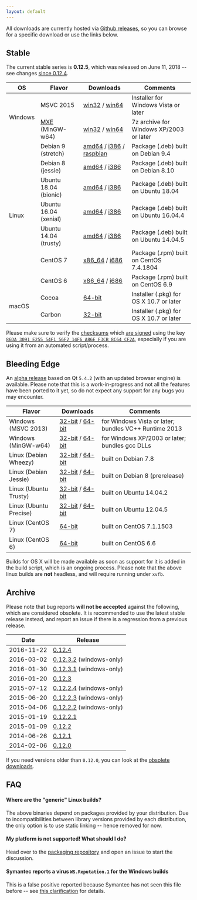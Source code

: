 ```yaml
---
layout: default
---
```


All downloads are currently hosted via [Github releases](https://downloads.wkhtmltopdf.org), so you can browse for a specific download or use the links below.

## Stable

The current stable series is **0.12.5**, which was released on June 11, 2018 -- see changes [since 0.12.4](https://downloads.wkhtmltopdf.org/0.12/0.12.5/).

<table>
    <thead>
        <tr>
            <th>OS</th>
            <th>Flavor</th>
            <th>Downloads</th>
            <th>Comments</th>
        </tr>
    </thead>
    <tbody>
        <tr>
            <td rowspan="2">Windows</td>
            <td>MSVC 2015</td>
            <td>
                <a href="https://downloads.wkhtmltopdf.org/0.12/0.12.5/wkhtmltox-0.12.5-1.msvc2015-win32.exe">win32</a>
                /
                <a href="https://downloads.wkhtmltopdf.org/0.12/0.12.5/wkhtmltox-0.12.5-1.msvc2015-win64.exe">win64</a>
            </td>
            <td>Installer for Windows Vista or later</td>
        </tr>
        <tr>
            <td><a href="http://mxe.cc">MXE</a> (MinGW-w64)</td>
            <td>
                <a href="https://downloads.wkhtmltopdf.org/0.12/0.12.5/wkhtmltox-0.12.5-1.mxe-cross-win32.7z">win32</a>
                /
                <a href="https://downloads.wkhtmltopdf.org/0.12/0.12.5/wkhtmltox-0.12.5-1.mxe-cross-win64.7z">win64</a>
            </td>
            <td>7z archive for Windows XP/2003 or later</td>
        </tr>
        <tr>
            <td rowspan="7">Linux</td>
            <td>Debian 9 (stretch)</td>
            <td>
                <a href="https://downloads.wkhtmltopdf.org/0.12/0.12.5/wkhtmltox_0.12.5-1.stretch_amd64.deb">amd64</a>
                /
                <a href="https://downloads.wkhtmltopdf.org/0.12/0.12.5/wkhtmltox_0.12.5-1.stretch_i386.deb">i386</a>
                /
                <a href="https://downloads.wkhtmltopdf.org/0.12/0.12.5/wkhtmltox_0.12.5-1.raspbian.stretch_armhf.deb">raspbian</a>
            </td>
            <td>Package (.deb) built on Debian 9.4</td>
        </tr>
        <tr>
            <td>Debian 8 (jessie)</td>
            <td>
                <a href="https://downloads.wkhtmltopdf.org/0.12/0.12.5/wkhtmltox_0.12.5-1.jessie_amd64.deb">amd64</a>
                /
                <a href="https://downloads.wkhtmltopdf.org/0.12/0.12.5/wkhtmltox_0.12.5-1.jessie_i386.deb">i386</a>
            </td>
            <td>Package (.deb) built on Debian 8.10</td>
        </tr>
        <tr>
            <td>Ubuntu 18.04 (bionic)</td>
            <td>
                <a href="https://downloads.wkhtmltopdf.org/0.12/0.12.5/wkhtmltox_0.12.5-1.bionic_amd64.deb">amd64</a>
                /
                <a href="https://downloads.wkhtmltopdf.org/0.12/0.12.5/wkhtmltox_0.12.5-1.bionic_i386.deb">i386</a>
            </td>
            <td>Package (.deb) built on Ubuntu 18.04</td>
        </tr>
        <tr>
            <td>Ubuntu 16.04 (xenial)</td>
            <td>
                <a href="https://downloads.wkhtmltopdf.org/0.12/0.12.5/wkhtmltox_0.12.5-1.xenial_amd64.deb">amd64</a>
                /
                <a href="https://downloads.wkhtmltopdf.org/0.12/0.12.5/wkhtmltox_0.12.5-1.xenial_i386.deb">i386</a>
            </td>
            <td>Package (.deb) built on Ubuntu 16.04.4</td>
        </tr>
        <tr>
            <td>Ubuntu 14.04 (trusty)</td>
            <td>
                <a href="https://downloads.wkhtmltopdf.org/0.12/0.12.5/wkhtmltox_0.12.5-1.trusty_amd64.deb">amd64</a>
                /
                <a href="https://downloads.wkhtmltopdf.org/0.12/0.12.5/wkhtmltox_0.12.5-1.trusty_i386.deb">i386</a>
            </td>
            <td>Package (.deb) built on Ubuntu 14.04.5</td>
        </tr>
        <tr>
            <td>CentOS 7</td>
            <td>
                <a href="https://downloads.wkhtmltopdf.org/0.12/0.12.5/wkhtmltox-0.12.5-1.centos7.x86_64.rpm">x86_64</a>
                /
                <a href="https://downloads.wkhtmltopdf.org/0.12/0.12.5/wkhtmltox-0.12.5-1.centos7.i686.rpm">i686</a>
            </td>
            <td>Package (.rpm) built on CentOS 7.4.1804</td>
        </tr>
        <tr>
            <td>CentOS 6</td>
            <td>
                <a href="https://downloads.wkhtmltopdf.org/0.12/0.12.5/wkhtmltox-0.12.5-1.centos6.x86_64.rpm">x86_64</a>
                /
                <a href="https://downloads.wkhtmltopdf.org/0.12/0.12.5/wkhtmltox-0.12.5-1.centos6.i686.rpm">i686</a>
            </td>
            <td>Package (.rpm) built on CentOS 6.9</td>
        </tr>
        <tr>
            <td rowspan="2">macOS</td>
            <td>Cocoa</td>
            <td>
                <a href="https://downloads.wkhtmltopdf.org/0.12/0.12.5/wkhtmltox-0.12.5-1.macos-cocoa.pkg">64-bit</a>
            </td>
            <td>Installer (.pkg) for OS X 10.7 or later</td>
        </tr>
        <tr>
            <td>Carbon</td>
            <td>
                <a href="https://downloads.wkhtmltopdf.org/0.12/0.12.5/wkhtmltox-0.12.5-1.macos-carbon.pkg">32-bit</a>
            </td>
            <td>Installer (.pkg) for OS X 10.7 or later</td>
        </tr>
    </tbody>
</table>

Please make sure to verify the [checksums](https://downloads.wkhtmltopdf.org/0.12/0.12.5/SHA256SUMS) which [are signed](https://downloads.wkhtmltopdf.org/0.12/0.12.5/SHA256SUMS.asc) using the key [`86DA 3091 E255 54F1 56F2 14F6 A86E F3CB 8C64 CF2A`](https://pgp.mit.edu/pks/lookup?search=ashish+kulkarni+open+source&op=vindex&fingerprint=on), especially if you are using it from an automated script/process.

## Bleeding Edge

An [alpha release](https://github.com/wkhtmltopdf/wkhtmltopdf/blob/0.13/README.md#013-alpha) based on Qt `5.4.2` (with an updated browser engine) is available. Please note that this is a work-in-progress and not all the features have been ported to it yet, so do not expect any support for any bugs you may encounter.

Flavor                | Downloads                                                                                                                                                                                                                                                   | Comments
---------             | ---------                                                                                                                                                                                                                                                   | --------
Windows (MSVC 2013)   | [32-bit](https://bitbucket.org/wkhtmltopdf/wkhtmltopdf/downloads/wkhtmltox-0.13.0-alpha-7b36694_msvc2013-win32.exe)         /    [64-bit](https://bitbucket.org/wkhtmltopdf/wkhtmltopdf/downloads/wkhtmltox-0.13.0-alpha-7b36694_msvc2013-win64.exe)        | for Windows Vista or later; bundles VC++ Runtime 2013
Windows (MinGW-w64)   | [32-bit](https://bitbucket.org/wkhtmltopdf/wkhtmltopdf/downloads/wkhtmltox-0.13.0-alpha-7b36694_mingw-w64-cross-win32.exe)  /    [64-bit](https://bitbucket.org/wkhtmltopdf/wkhtmltopdf/downloads/wkhtmltox-0.13.0-alpha-7b36694_mingw-w64-cross-win64.exe) | for Windows XP/2003 or later; bundles gcc DLLs
Linux (Debian Wheezy) | [32-bit](https://bitbucket.org/wkhtmltopdf/wkhtmltopdf/downloads/wkhtmltox-0.13.0-alpha-7b36694_linux-wheezy-i386.deb)      /    [64-bit](https://bitbucket.org/wkhtmltopdf/wkhtmltopdf/downloads/wkhtmltox-0.13.0-alpha-7b36694_linux-wheezy-amd64.deb)    | built on Debian 7.8
Linux (Debian Jessie) | [32-bit](https://bitbucket.org/wkhtmltopdf/wkhtmltopdf/downloads/wkhtmltox-0.13.0-alpha-7b36694_linux-jessie-i386.deb)      /    [64-bit](https://bitbucket.org/wkhtmltopdf/wkhtmltopdf/downloads/wkhtmltox-0.13.0-alpha-7b36694_linux-jessie-amd64.deb)    | built on Debian 8 (prerelease)
Linux (Ubuntu Trusty) | [32-bit](https://bitbucket.org/wkhtmltopdf/wkhtmltopdf/downloads/wkhtmltox-0.13.0-alpha-7b36694_linux-trusty-i386.deb)      /    [64-bit](https://bitbucket.org/wkhtmltopdf/wkhtmltopdf/downloads/wkhtmltox-0.13.0-alpha-7b36694_linux-trusty-amd64.deb)    | built on Ubuntu 14.04.2
Linux (Ubuntu Precise)| [32-bit](https://bitbucket.org/wkhtmltopdf/wkhtmltopdf/downloads/wkhtmltox-0.13.0-alpha-7b36694_linux-precise-i386.deb)     /    [64-bit](https://bitbucket.org/wkhtmltopdf/wkhtmltopdf/downloads/wkhtmltox-0.13.0-alpha-7b36694_linux-precise-amd64.deb)   | built on Ubuntu 12.04.5
Linux (CentOS 7)      | [64-bit](https://bitbucket.org/wkhtmltopdf/wkhtmltopdf/downloads/wkhtmltox-0.13.0-alpha-7b36694_linux-centos7-amd64.rpm)                                                                                                                                    | built on CentOS 7.1.1503
Linux (CentOS 6)      | [64-bit](https://bitbucket.org/wkhtmltopdf/wkhtmltopdf/downloads/wkhtmltox-0.13.0-alpha-7b36694_linux-centos6-amd64.rpm)                                                                                                                                    | built on CentOS 6.6

Builds for OS X will be made available as soon as support for it is added in the build script, which is an ongoing process. Please note that the above linux builds are **not** headless, and will require running under `xvfb`.

## Archive

Please note that bug reports **will not be accepted** against the following, which are considered obsolete. It is recommended to use the latest stable release instead, and report an issue if there is a regression from a previous release.

Date       | Release
----       | -------
2016-11-22 | [0.12.4](https://downloads.wkhtmltopdf.org/0.12/0.12.4/)
2016-03-02 | [0.12.3.2](https://downloads.wkhtmltopdf.org/0.12/0.12.3.2/) (windows-only)
2016-01-30 | [0.12.3.1](https://downloads.wkhtmltopdf.org/0.12/0.12.3.1/) (windows-only)
2016-01-20 | [0.12.3](https://downloads.wkhtmltopdf.org/0.12/0.12.3/)
2015-07-12 | [0.12.2.4](https://downloads.wkhtmltopdf.org/0.12/0.12.2.4/) (windows-only)
2015-06-20 | [0.12.2.3](https://downloads.wkhtmltopdf.org/0.12/0.12.2.3/) (windows-only)
2015-04-06 | [0.12.2.2](https://downloads.wkhtmltopdf.org/0.12/0.12.2.2/) (windows-only)
2015-01-19 | [0.12.2.1](https://downloads.wkhtmltopdf.org/0.12/0.12.2.1/)
2015-01-09 | [0.12.2](https://downloads.wkhtmltopdf.org/0.12/0.12.2/)
2014-06-26 | [0.12.1](https://downloads.wkhtmltopdf.org/0.12/0.12.1/)
2014-02-06 | [0.12.0](https://downloads.wkhtmltopdf.org/0.12/0.12.0/)

If you need versions older than `0.12.0`, you can look at the [obsolete downloads](https://github.com/wkhtmltopdf/obsolete-downloads/blob/master/README.md).

## FAQ

#### Where are the "generic" Linux builds?

The above binaries depend on packages provided by your distribution. Due to incompatibilities between library versions provided by each distribution, the only option is to use static linking -- hence removed for now.

#### My platform is not supported! What should I do?

Head over to the [packaging repository](https://github.com/wkhtmltopdf/packaging) and open an issue to start the discussion.

#### Symantec reports a virus `WS.Reputation.1` for the Windows builds

This is a false positive reported because Symantec has not seen this file before -- see [this clarification](http://community.norton.com/forums/clarification-wsreputation1-detection) for details.
